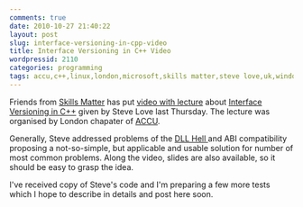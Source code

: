 ```yaml
---
comments: true
date: 2010-10-27 21:40:22
layout: post
slug: interface-versioning-in-cpp-video
title: Interface Versioning in C++ Video
wordpressid: 2110
categories: programming
tags: accu,c++,linux,london,microsoft,skills matter,steve love,uk,windows
---
```


Friends from [Skills Matter](http://skillsmatter.com/) has put [video with lecture](http://skillsmatter.com/podcast/open-source-dot-net/interface-versioning-in-c-plus-plus/zx-553) about [Interface Versioning in C++](http://accu.org/index.php/accu_branches/accu_london/accu_london_oct_2010) given by Steve Love last Thursday. The lecture was organised by London chapater of [ACCU](http://accu.org/).





Generally, Steve addressed problems of the [DLL Hell ](http://en.wikipedia.org/wiki/DLL_hell) and ABI compatibility proposing a not-so-simple, but applicable and usable solution for number of most common problems. Along the video, slides are also available, so it should be easy to grasp the idea.





I've received copy of Steve's code and I'm preparing a few more tests which I hope to describe in details and post here soon.
